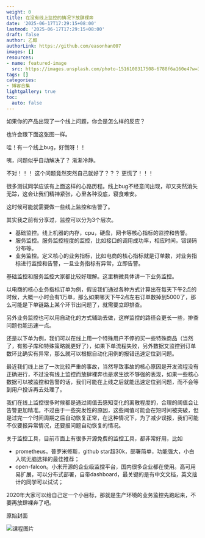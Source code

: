 ```yaml
---
weight: 0
title: 在没有线上监控的情况下放肆裸奔
date: '2025-06-17T17:29:15+08:00'
lastmod: '2025-06-17T17:29:15+08:00'
draft: false
author: 乙醇
authorLink: https://github.com/easonhan007
images: []
resources:
- name: featured-image
  src: https://images.unsplash.com/photo-1516108317508-6788f6a160e4?w=300
tags: []
categories:
- 博客合集
lightgallery: true
toc:
  auto: false
---
```




如果你的产品出现了一个线上问题，你会是怎么样的反应？

也许会跟下面这张图一样。

哇！有一个线上bug，好慌呀！！

咦，问题似乎自动解决了？ 渐渐冷静。

不对！！！ 这个问题竟然突然自己就好了？？？ 更慌了！！！

很多测试同学应该有上面这样的心路历程。线上bug不经意间出现，却又突然消失无踪，这会让我们精神紧张，心里各种没底，寝食难安。

这时候可能就需要做一些线上监控和告警了。

其实我之前有分享过，监控可以分为3个层次。

* 基础监控。线上机器的内存，cpu，硬盘，网卡等核心指标的监控和告警。
* 服务监控。服务监控程度的监控，比如接口的调用成功率，相应时间，错误码分布等。
* 业务监控。定义核心的业务指标，比如电商的核心指标就是订单数，对业务指标进行监控和告警，一旦业务指标有异常，立即告警。

基础监控和服务监控大家都比较好理解。这里稍微具体讲一下业务监控。

以电商的核心业务指标订单为例，假设我们通过各种方式计算出在每天下午2点的时候，大概一小时会有1万单，那么如果哪天下午2点左右订单数掉到5000了，那么可能是下单链路上某个环节出问题了，就需要立即排查。

另外业务监控也可以用自动化的方式辅助去做，这样监控的路径会更长一些，排查问题也能迅速一点。

还是以下单为例，我们可以在线上用一个特殊用户不停的买一些特殊商品（当然了，有影子库和特殊策略就更好了），如果下单流程失败，另外数据又监控到订单数环比确实有异常，那么就可以根据自动化用例的报错迅速定位到问题。

最近我们线上出了一次比较严重的事故，当然导致事故的核心原因是开发流程没有正确进行，不过没有线上监控而放肆裸奔也是求生欲不够强的表现，如果一些核心数据可以被监控和告警的话，我们可能在上线之后就能迅速定位到问题，而不会等到用户投诉再去处理了。

我们在线上监控很多时候都是通过阈值去感知变化的离散程度的，合理的阈值会让告警更加精准。不过由于一些突发性的原因，这些阈值可能会在短时间被突破，但是过完一个时间周期之后自动恢复正常，在这种情况下，为了减少误报，我们可能不仅要报异常情况，还要报问题自动恢复的情况。

关于监控工具，目前市面上有很多开源免费的监控工具，都非常好用，比如

* prometheus。普罗米修斯，github star超30k，部署简单，功能强大，小白入坑无脑选择的最佳推荐；
* open-falcon。小米开源的企业级监控平台，国内很多企业都在使用。高可用易扩展，可以分布式部署，自带dashboard，最关键的是有中文文档，英文拙计的同学可以试试；

2020年大家可以给自己定一个小目标，那就是生产环境的业务监控先跑起来，不要再放肆裸奔了吧。




原始封面

![课程图片](https://images.unsplash.com/photo-1516108317508-6788f6a160e4?w=300)

